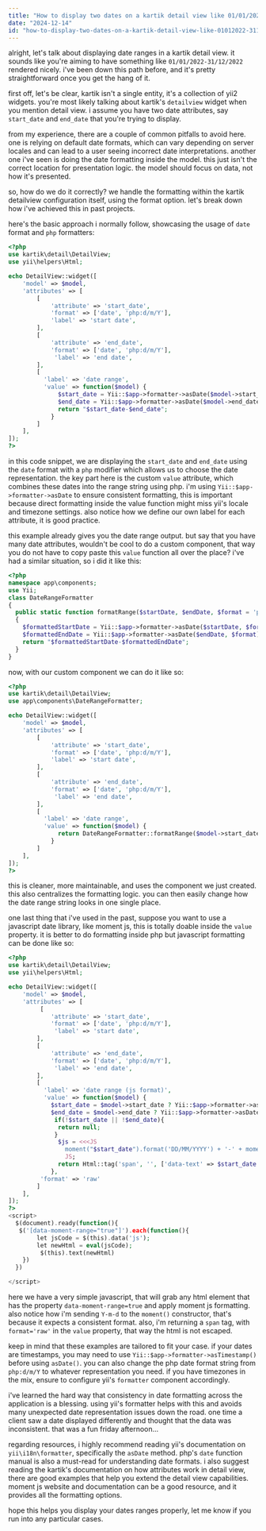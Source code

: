 ```yaml
---
title: "How to display two dates on a kartik detail view like 01/01/2022-31/12/2022?"
date: "2024-12-14"
id: "how-to-display-two-dates-on-a-kartik-detail-view-like-01012022-31122022"
---
```


alright, let's talk about displaying date ranges in a kartik detail view. it sounds like you're aiming to have something like `01/01/2022-31/12/2022` rendered nicely. i've been down this path before, and it's pretty straightforward once you get the hang of it.

first off, let's be clear, kartik isn't a single entity, it's a collection of yii2 widgets. you're most likely talking about kartik's `detailview` widget when you mention detail view. i assume you have two date attributes, say `start_date` and `end_date` that you're trying to display.

from my experience, there are a couple of common pitfalls to avoid here. one is relying on default date formats, which can vary depending on server locales and can lead to a user seeing incorrect date interpretations. another one i've seen is doing the date formatting inside the model. this just isn't the correct location for presentation logic. the model should focus on data, not how it's presented.

so, how do we do it correctly? we handle the formatting within the kartik detailview configuration itself, using the format option. let's break down how i've achieved this in past projects.

here's the basic approach i normally follow, showcasing the usage of `date` format and `php` formatters:

```php
<?php
use kartik\detail\DetailView;
use yii\helpers\Html;

echo DetailView::widget([
    'model' => $model,
    'attributes' => [
        [
            'attribute' => 'start_date',
            'format' => ['date', 'php:d/m/Y'],
            'label' => 'start date',
        ],
        [
            'attribute' => 'end_date',
            'format' => ['date', 'php:d/m/Y'],
             'label' => 'end date',
        ],
        [
          'label' => 'date range',
          'value' => function($model) {
              $start_date = Yii::$app->formatter->asDate($model->start_date, 'php:d/m/Y');
              $end_date = Yii::$app->formatter->asDate($model->end_date, 'php:d/m/Y');
              return "$start_date-$end_date";
            }
        ]
    ],
]);
?>
```

in this code snippet, we are displaying the `start_date` and `end_date` using the `date` format with a `php` modifier which allows us to choose the date representation. the key part here is the custom `value` attribute, which combines these dates into the range string using php. i'm using `Yii::$app->formatter->asDate` to ensure consistent formatting, this is important because direct formatting inside the value function might miss yii's locale and timezone settings. also notice how we define our own label for each attribute, it is good practice.

this example already gives you the date range output. but say that you have many date attributes, wouldn't be cool to do a custom component, that way you do not have to copy paste this `value` function all over the place? i've had a similar situation, so i did it like this:

```php
<?php
namespace app\components;
use Yii;
class DateRangeFormatter
{
  public static function formatRange($startDate, $endDate, $format = 'php:d/m/Y')
  {
    $formattedStartDate = Yii::$app->formatter->asDate($startDate, $format);
    $formattedEndDate = Yii::$app->formatter->asDate($endDate, $format);
    return "$formattedStartDate-$formattedEndDate";
  }
}
```

now, with our custom component we can do it like so:

```php
<?php
use kartik\detail\DetailView;
use app\components\DateRangeFormatter;

echo DetailView::widget([
    'model' => $model,
    'attributes' => [
        [
            'attribute' => 'start_date',
            'format' => ['date', 'php:d/m/Y'],
            'label' => 'start date',
        ],
        [
            'attribute' => 'end_date',
            'format' => ['date', 'php:d/m/Y'],
             'label' => 'end date',
        ],
        [
          'label' => 'date range',
          'value' => function($model) {
              return DateRangeFormatter::formatRange($model->start_date, $model->end_date);
            }
        ]
    ],
]);
?>
```
this is cleaner, more maintainable, and uses the component we just created. this also centralizes the formatting logic. you can then easily change how the date range string looks in one single place.

one last thing that i've used in the past, suppose you want to use a javascript date library, like moment js, this is totally doable inside the `value` property. it is better to do formatting inside php but javascript formatting can be done like so:

```php
<?php
use kartik\detail\DetailView;
use yii\helpers\Html;

echo DetailView::widget([
    'model' => $model,
    'attributes' => [
         [
            'attribute' => 'start_date',
            'format' => ['date', 'php:d/m/Y'],
             'label' => 'start date',
        ],
        [
            'attribute' => 'end_date',
            'format' => ['date', 'php:d/m/Y'],
             'label' => 'end date',
        ],
        [
          'label' => 'date range (js format)',
          'value' => function($model) {
            $start_date = $model->start_date ? Yii::$app->formatter->asDate($model->start_date, 'php:Y-m-d') : null;
            $end_date = $model->end_date ? Yii::$app->formatter->asDate($model->end_date, 'php:Y-m-d') : null;
             if(!$start_date || !$end_date){
              return null;
             }
              $js = <<<JS
                moment("$start_date").format('DD/MM/YYYY') + '-' + moment("$end_date").format('DD/MM/YYYY')
                JS;
              return Html::tag('span', '', ['data-text' => $start_date.' '.$end_date, 'data-moment-range' => true, 'data-moment-format' => 'DD/MM/YYYY', 'data-date-range-start' => $start_date, 'data-date-range-end' => $end_date, 'data-js' => $js]);
            },
         'format' => 'raw'
        ]
    ],
]);
?>
<script>
  $(document).ready(function(){
   $('[data-moment-range="true"]').each(function(){
        let jsCode = $(this).data('js');
        let newHtml = eval(jsCode);
         $(this).text(newHtml)
    })
  })

</script>
```

here we have a very simple javascript, that will grab any html element that has the property `data-moment-range=true` and apply moment js formatting. also notice how i'm sending `Y-m-d` to the `moment()` constructor, that's because it expects a consistent format. also, i'm returning a `span` tag, with `format='raw'` in the `value` property, that way the html is not escaped.

keep in mind that these examples are tailored to fit your case. if your dates are timestamps, you may need to use `Yii::$app->formatter->asTimestamp()` before using `asDate()`. you can also change the php date format string from `php:d/m/Y` to whatever representation you need. if you have timezones in the mix, ensure to configure yii's `formatter` component accordingly.

i've learned the hard way that consistency in date formatting across the application is a blessing. using yii's formatter helps with this and avoids many unexpected date representation issues down the road. one time a client saw a date displayed differently and thought that the data was inconsistent. that was a fun friday afternoon...

regarding resources, i highly recommend reading yii's documentation on `yii\i18n\formatter`, specifically the `asDate` method. php's `date` function manual is also a must-read for understanding date formats. i also suggest reading the kartik's documentation on how attributes work in detail view, there are good examples that help you extend the detail view capabilities. moment js website and documentation can be a good resource, and it provides all the formatting options.

hope this helps you display your dates ranges properly, let me know if you run into any particular cases.
